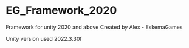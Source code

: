 # EG_Framework_2020

Framework for unity 2020 and above
Created by Alex - EskemaGames

Unity version used 2022.3.30f

